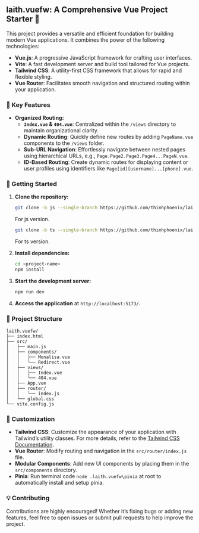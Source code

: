 ## laith.vuefw: A Comprehensive Vue Project Starter 🚀

This project provides a versatile and efficient foundation for building modern Vue applications. It combines the power of the following technologies:

- **Vue.js**: A progressive JavaScript framework for crafting user interfaces.
- **Vite**: A fast development server and build tool tailored for Vue projects.
- **Tailwind CSS**: A utility-first CSS framework that allows for rapid and flexible styling.
- **Vue Router**: Facilitates smooth navigation and structured routing within your application.

### 🔑 Key Features

- **Organized Routing:**
  - **`Index.vue` & `404.vue`**: Centralized within the `/views` directory to maintain organizational clarity.
  - **Dynamic Routing**: Quickly define new routes by adding `PageName.vue` components to the `/views` folder.
  - **Sub-URL Navigation**: Effortlessly navigate between nested pages using hierarchical URLs, e.g., `Page.Page2.Page3.Page4...PageN.vue`.
  - **ID-Based Routing**: Create dynamic routes for displaying content or user profiles using identifiers like `Page[id][username]...[phone].vue`.

### 🚀 Getting Started

1. **Clone the repository:**
   ```bash
   git clone -b js --single-branch https://github.com/thinhphoenix/laith.vuefw.git <project-name>
   ```
   For js version.
    ```bash
   git clone -b ts --single-branch https://github.com/thinhphoenix/laith.vuefw.git <project-name>
   ```
   For ts version.

3. **Install dependencies:**
   ```bash
   cd <project-name>
   npm install
   ```

4. **Start the development server:**
   ```bash
   npm run dev
   ```

5. **Access the application** at `http://localhost:5173/`.

### 📂 Project Structure

```
laith.vuefw/
├── index.html
├── src/
│   ├── main.js
│   ├── components/
│   │   ├── Monalisa.vue
│   │   └── Redirect.vue
│   ├── views/
│   │   ├── Index.vue
│   │   └── 404.vue
│   ├── App.vue
│   ├── router/
│   │   └── index.js
│   └── global.css
└── vite.config.js
```

### 🎨 Customization

- **Tailwind CSS**: Customize the appearance of your application with Tailwind’s utility classes. For more details, refer to the [Tailwind CSS Documentation](https://tailwindcss.com/docs/).
- **Vue Router**: Modify routing and navigation in the `src/router/index.js` file.
- **Modular Components**: Add new UI components by placing them in the `src/components` directory.
- **Pinia**: Run terminal code `node .laith.vuefw\pinia` at root to automatically install and setup pinia.

### 💡 Contributing

Contributions are highly encouraged! Whether it’s fixing bugs or adding new features, feel free to open issues or submit pull requests to help improve the project.

